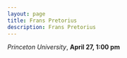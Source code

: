 ```yaml
---
layout: page
title: Frans Pretorius 
description: Frans Pretorius 
---
```


*Princeton University*, **April 27, 1:00 pm**
